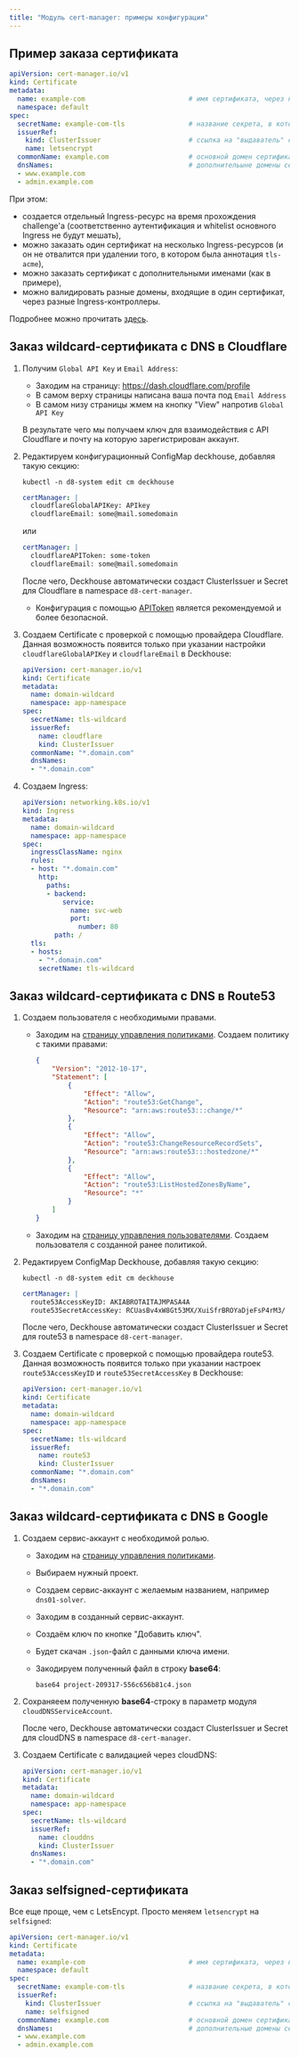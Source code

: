 ```yaml
---
title: "Модуль cert-manager: примеры конфигурации"
---
```



## Пример заказа сертификата

```yaml
apiVersion: cert-manager.io/v1
kind: Certificate
metadata:
  name: example-com                          # имя сертификата, через него потом можно смотреть статус
  namespace: default
spec:
  secretName: example-com-tls                # название секрета, в который положить приватный ключ и сертификат
  issuerRef:
    kind: ClusterIssuer                      # ссылка на "выдаватель" сертификатов, см. подробнее ниже
    name: letsencrypt
  commonName: example.com                    # основной домен сертификата
  dnsNames:                                  # дополнительыне домены сертификата (Как минимум одно DNS имя или IP-адрес должен быть указан)
  - www.example.com
  - admin.example.com
```

При этом:
* создается отдельный Ingress-ресурс на время прохождения challenge'а (соответственно аутентификация и whitelist основного Ingress не будут мешать),
* можно заказать один сертификат на несколько Ingress-ресурсов (и он не отвалится при удалении того, в котором была аннотация `tls-acme`),
* можно заказать сертификат с дополнительными именами (как в примере),
* можно валидировать разные домены, входящие в один сертификат, через разные Ingress-контроллеры.

Подробнее можно прочитать [здесь](https://cert-manager.io/docs/tutorials/acme/http-validation/).

## Заказ wildcard-сертификата с DNS в Cloudflare

1. Получим `Global API Key` и `Email Address`:
   * Заходим на страницу: <https://dash.cloudflare.com/profile>
   * В самом верху страницы написана ваша почта под `Email Address`
   * В самом низу страницы жмем на кнопку "View" напротив `Global API Key`

   В результате чего мы получаем ключ для взаимодействия с API Cloudflare и почту на которую зарегистрирован аккаунт.

2. Редактируем конфигурационный ConfigMap deckhouse, добавляя такую секцию:

   ```shell
   kubectl -n d8-system edit cm deckhouse
   ```

   ```yaml
   certManager: |
     cloudflareGlobalAPIKey: APIkey
     cloudflareEmail: some@mail.somedomain
   ```

   или

   ```yaml
   certManager: |
     cloudflareAPIToken: some-token
     cloudflareEmail: some@mail.somedomain
   ```

   После чего, Deckhouse автоматически создаст ClusterIssuer и Secret для Cloudflare в namespace `d8-cert-manager`.

   * Конфигурация с помощью [APIToken](https://cert-manager.io/docs/configuration/acme/dns01/cloudflare/#api-tokens) является рекомендуемой и более безопасной.

3. Создаем Certificate с проверкой с помощью провайдера Cloudflare. Данная возможность появится только при указании настройки `cloudflareGlobalAPIKey` и `cloudflareEmail` в Deckhouse:

   ```yaml
   apiVersion: cert-manager.io/v1
   kind: Certificate
   metadata:
     name: domain-wildcard
     namespace: app-namespace
   spec:
     secretName: tls-wildcard
     issuerRef:
       name: cloudflare
       kind: ClusterIssuer
     commonName: "*.domain.com"
     dnsNames:
     - "*.domain.com"
   ```

4. Создаем Ingress:

   ```yaml
   apiVersion: networking.k8s.io/v1
   kind: Ingress
   metadata:
     name: domain-wildcard
     namespace: app-namespace
   spec:
     ingressClassName: nginx
     rules:
     - host: "*.domain.com"
       http:
         paths:
         - backend:
             service:
               name: svc-web
               port:
                 number: 80
           path: /
     tls:
     - hosts:
       - "*.domain.com"
       secretName: tls-wildcard
   ```

## Заказ wildcard-сертификата с DNS в Route53

1. Создаем пользователя с необходимыми правами.

   * Заходим на [страницу управления политиками](https://console.aws.amazon.com/iam/home?region=us-east-2#/policies). Создаем политику с такими правами:

     ```json
     {
         "Version": "2012-10-17",
         "Statement": [
             {
                 "Effect": "Allow",
                 "Action": "route53:GetChange",
                 "Resource": "arn:aws:route53:::change/*"
             },
             {
                 "Effect": "Allow",
                 "Action": "route53:ChangeResourceRecordSets",
                 "Resource": "arn:aws:route53:::hostedzone/*"
             },
             {
                 "Effect": "Allow",
                 "Action": "route53:ListHostedZonesByName",
                 "Resource": "*"
             }
         ]
     }
     ```

   * Заходим на [страницу управления пользователями](https://console.aws.amazon.com/iam/home?region=us-east-2#/users). Создаем пользователя с созданной ранее политикой.

2. Редактируем ConfigMap Deckhouse, добавляя такую секцию:

   ```shell
   kubectl -n d8-system edit cm deckhouse
   ```

   ```yaml
   certManager: |
     route53AccessKeyID: AKIABROTAITAJMPASA4A
     route53SecretAccessKey: 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
   ```

   После чего, Deckhouse автоматически создаст ClusterIssuer и Secret для route53 в namespace `d8-cert-manager`.

3. Создаем Certificate с проверкой с помощью провайдера route53. Данная возможность появится только при указании настроек `route53AccessKeyID` и `route53SecretAccessKey` в Deckhouse:

   ```yaml
   apiVersion: cert-manager.io/v1
   kind: Certificate
   metadata:
     name: domain-wildcard
     namespace: app-namespace
   spec:
     secretName: tls-wildcard
     issuerRef:
       name: route53
       kind: ClusterIssuer
     commonName: "*.domain.com"
     dnsNames:
     - "*.domain.com"
   ```

## Заказ wildcard-сертификата с DNS в Google

1. Создаем сервис-аккаунт с необходимой ролью.

   * Заходим на [страницу управления политиками](https://console.cloud.google.com/iam-admin/serviceaccounts).
   * Выбираем нужный проект.
   * Создаем сервис-аккаунт с желаемым названием, например `dns01-solver`.
   * Заходим в созданный сервис-аккаунт.
   * Создаём ключ по кнопке "Добавить ключ".
   * Будет скачан `.json`-файл с данными ключа имени.
   * Закодируем полученный файл в строку **base64**:

     ```shell
     base64 project-209317-556c656b81c4.json
     ```

2. Сохраняеем полученную **base64**-строку в параметр модуля `cloudDNSServiceAccount`.

   После чего, Deckhouse автоматически создаст ClusterIssuer и Secret для cloudDNS в namespace `d8-cert-manager`.

3. Создаем Certificate с валидацией через cloudDNS:

   ```yaml
   apiVersion: cert-manager.io/v1
   kind: Certificate
   metadata:
     name: domain-wildcard
     namespace: app-namespace
   spec:
     secretName: tls-wildcard
     issuerRef:
       name: clouddns
       kind: ClusterIssuer
     dnsNames:
     - "*.domain.com"
   ```

## Заказ selfsigned-сертификата

Все еще проще, чем с LetsEncypt. Просто меняем `letsencrypt` на `selfsigned`:

```yaml
apiVersion: cert-manager.io/v1
kind: Certificate
metadata:
  name: example-com                          # имя сертификата, через него потом можно смотреть статус
  namespace: default
spec:
  secretName: example-com-tls                # название секрета, в который положить приватный ключ и сертификат
  issuerRef:
    kind: ClusterIssuer                      # ссылка на "выдаватель" сертификатов, см. подробнее ниже
    name: selfsigned
  commonName: example.com                    # основной домен сертификата
  dnsNames:                                  # дополнительные домены сертификата, указывать не обязательно
  - www.example.com
  - admin.example.com
```
